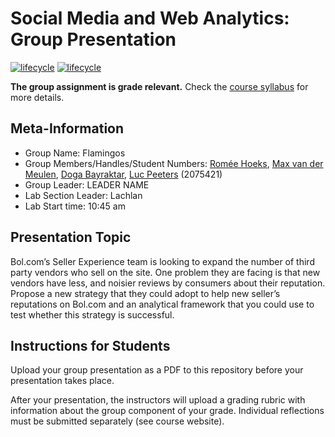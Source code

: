 # Social Media and Web Analytics: Group Presentation

[![lifecycle](https://img.shields.io/badge/lifecycle-maturing-blue.svg)](https://www.tidyverse.org/lifecycle/#maturing)
[![lifecycle](https://img.shields.io/badge/version-2022-red.svg)]()

**The group assignment is grade relevant.**
Check the [course syllabus](https://tisem-digital-marketing.github.io/2022-smwa/assets/syllabus.pdf) for more details.

## Meta-Information

* Group Name: Flamingos
* Group Members/Handles/Student Numbers: [Romée Hoeks](https://github.com/romeehoeks), [Max van der Meulen](https://github.com/FikkieUvT), [Doga Bayraktar](https://github.com/dogabayraktar), [Luc Peeters](https://github.com/LucPeeters21) (2075421)
* Group Leader: LEADER NAME 
* Lab Section Leader: Lachlan 
* Lab Start time: 10:45 am 

## Presentation Topic
Bol.com’s Seller Experience team is looking to expand the number of third party vendors who sell on the site. One problem they are facing is that new vendors have less, and noisier reviews by consumers about their reputation. Propose a new strategy that they could adopt to help new seller’s reputations on Bol.com and an analytical framework that you could use to test whether this strategy is successful.

## Instructions for Students

Upload your group presentation as a PDF to this repository before your presentation takes place.

After your presentation, the instructors will upload a grading rubric with information about the group component of your grade.
Individual reflections must be submitted separately (see course website).
